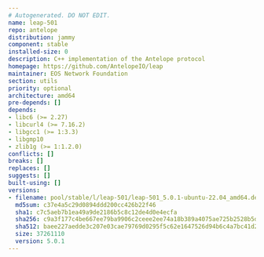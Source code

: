 ```yaml
---
# Autogenerated. DO NOT EDIT.
name: leap-501
repo: antelope
distribution: jammy
component: stable
installed-size: 0
description: C++ implementation of the Antelope protocol
homepage: https://github.com/AntelopeIO/leap
maintainer: EOS Network Foundation
section: utils
priority: optional
architecture: amd64
pre-depends: []
depends:
- libc6 (>= 2.27)
- libcurl4 (>= 7.16.2)
- libgcc1 (>= 1:3.3)
- libgmp10
- zlib1g (>= 1:1.2.0)
conflicts: []
breaks: []
replaces: []
suggests: []
built-using: []
versions:
- filename: pool/stable/l/leap-501/leap-501_5.0.1-ubuntu-22.04_amd64.deb
  md5sum: c37e4a5c29d0894ddd200cc426b22f46
  sha1: c7c5aeb7b1ea49a9de2186b5c8c12de4d0e4ecfa
  sha256: c9a3f177c4be667ee79ba9906c2ceee2ee74a18b389a4075ae725b2528b5d1cc
  sha512: baee227aedde3c207e03cae79769d0295f5c62e1647526d94b6c4a7bc41d203ecb2b8859d4cf207556aee800808040b4d9b571d778dfe2eea15904ae978009cc
  size: 37261110
  version: 5.0.1
---
```

